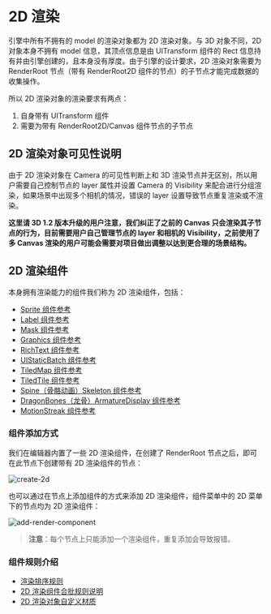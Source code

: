 # 2D 渲染

引擎中所有不拥有的 model 的渲染对象都为 2D 渲染对象。与 3D 对象不同，2D 对象本身不拥有 model 信息，其顶点信息是由 UITransform 组件的 Rect 信息持有并由引擎创建的，且本身没有厚度。由于引擎的设计要求，2D 渲染对象需要为 RenderRoot 节点（带有 RenderRoot2D 组件的节点）的子节点才能完成数据的收集操作。

所以 2D 渲染对象的渲染要求有两点：
1. 自身带有 UITransform 组件
2. 需要为带有 RenderRoot2D/Canvas 组件节点的子节点

## 2D 渲染对象可见性说明

由于 2D 渲染对象在 Camera 的可见性判断上和 3D 渲染节点并无区别，所以用户需要自己控制节点的 layer 属性并设置 Camera 的 Visibility 来配合进行分组渲染，如果场景中出现多个相机的情况，错误的 layer 设置导致节点重复渲染或不渲染。

**这里请 3D 1.2 版本升级的用户注意，我们纠正了之前的 Canvas 只会渲染其子节点的行为，目前需要用户自己管理节点的 layer 和相机的 Visibility，之前使用了多 Canvas 渲染的用户可能会需要对项目做出调整以达到更合理的场景结构。**

## 2D 渲染组件

本身拥有渲染能力的组件我们称为 2D 渲染组件，包括：

- [Sprite 组件参考](../../ui-system/components/editor/sprite.md)
- [Label 组件参考](../../ui-system/components/editor/label.md)
- [Mask 组件参考](../../ui-system/components/editor/mask.md)
- [Graphics 组件参考](../../ui-system/components/editor/graphics.md)
- [RichText 组件参考](../../ui-system/components/editor/richtext.md)
- [UIStaticBatch 组件参考](../../ui-system/components/editor/ui-static.md)
- [TiledMap 组件参考](../../editor/components/tiledmap.md)
- [TiledTile 组件参考](../../editor/components/tiledtile.md)
- [Spine（骨骼动画）Skeleton 组件参考](../../editor/components/spine.md)
- [DragonBones（龙骨）ArmatureDisplay 组件参考](../../editor/components/dragonbones.md)
- [MotionStreak 组件参考](../../editor/components/motion-streak.md)

### 组件添加方式

我们在编辑器内置了一些 2D 渲染组件，在创建了 RenderRoot 节点之后，即可在此节点下创建带有 2D 渲染组件的节点：

![create-2d](./create-2d.png)

也可以通过在节点上添加组件的方式来添加 2D 渲染组件，组件菜单中的 2D 菜单下的节点均为 2D 渲染组件：

![add-render-component](./add-render-component.png)

> **注意**：每个节点上只能添加一个渲染组件，重复添加会导致报错。

### 组件规则介绍

- [渲染排序规则](../../ui-system/components/engine/priority.md)
- [2D 渲染组件合批规则说明](../../ui-system/components/engine/ui-batch.md)
- [2D 渲染对象自定义材质](../../ui-system/components/engine/ui-material.md)
